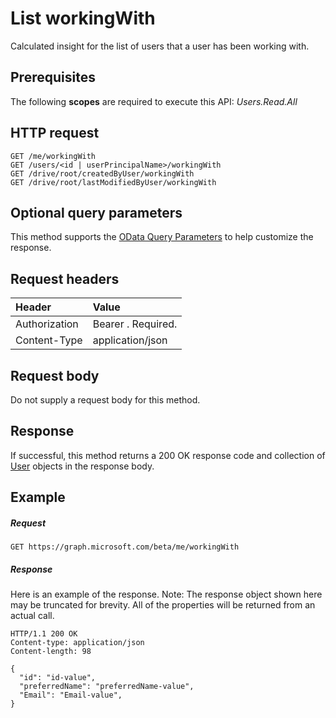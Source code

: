 # List workingWith

Calculated insight for the list of users that a user has been working with.

## Prerequisites
The following **scopes** are required to execute this API: 
*Users.Read.All*

## HTTP request
```http
GET /me/workingWith
GET /users/<id | userPrincipalName>/workingWith
GET /drive/root/createdByUser/workingWith
GET /drive/root/lastModifiedByUser/workingWith
```
## Optional query parameters
This method supports the [OData Query Parameters](http://graph.microsoft.io/docs/overview/query_parameters) to help customize the response.

## Request headers
| Header         | Value                      |
|:---------------|:---------------------------|
| Authorization  | Bearer <token>. Required.  |
| Content-Type   | application/json           |

## Request body
Do not supply a request body for this method.

## Response
If successful, this method returns a 200 OK response code and collection of [User](../resources/user.md) objects in the response body.

## Example
##### Request
```http
GET https://graph.microsoft.com/beta/me/workingWith
```
##### Response
Here is an example of the response. Note: The response object shown here may be truncated for brevity. All of the properties will be returned from an actual call.
```http
HTTP/1.1 200 OK
Content-type: application/json
Content-length: 98

{
  "id": "id-value",
  "preferredName": "preferredName-value",
  "Email": "Email-value",
}
```

<!-- {
  "type": "#page.annotation",
  "description": "Retrieve a list of user objects.",
  "tocPath": "/beta reference/Users/insights/List workingWith",
  "apiVersion": "beta",
  "section": "documentation",
  "canonicalURL": ""
} -->

